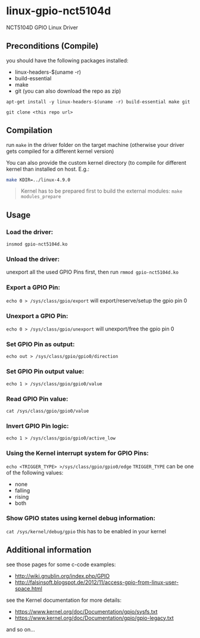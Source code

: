 # linux-gpio-nct5104d
NCT5104D GPIO Linux Driver

## Preconditions (Compile) ##
you should have the following packages installed:
* linux-headers-$(uname -r)
* build-essential
* make
* git (you can also download the repo as zip)

`apt-get install -y linux-headers-$(uname -r) build-essential make git`

`git clone <this repo url>`

## Compilation ##
run `make` in the driver folder on the target machine
(otherwise your driver gets compiled for a different kernel version)

You can also provide the custom kernel directory (to compile for different
kernel than installed on host. E.g.:

```sh
make KDIR=../linux-4.9.0
```

> Kernel has to be prepared first to build the external modules:
> `make modules_prepare`

## Usage ##

### Load the driver: ###
`insmod gpio-nct5104d.ko`

### Unload the driver: ###
unexport all the used GPIO Pins first, then run
`rmmod gpio-nct5104d.ko`

### Export a GPIO Pin: ###
`echo 0 > /sys/class/gpio/export` will export/reserve/setup the gpio pin 0

### Unexport a GPIO Pin: ###
`echo 0 > /sys/class/gpio/unexport` will unexport/free the gpio pin 0

### Set GPIO Pin as output: ###
`echo out > /sys/class/gpio/gpio0/direction`

### Set GPIO Pin output value: ###
`echo 1 > /sys/class/gpio/gpio0/value`

### Read GPIO Pin value: ###
`cat /sys/class/gpio/gpio0/value`

### Invert GPIO Pin logic: ###
`echo 1 > /sys/class/gpio/gpio0/active_low`

### Using the Kernel interrupt system for GPIO Pins: ###
`echo <TRIGGER_TYPE> >/sys/class/gpio/gpio0/edge`
`TRIGGER_TYPE` can be one of the following values:
* none
* falling
* rising
* both

### Show GPIO states using kernel debug information: ###
`cat /sys/kernel/debug/gpio`
this has to be enabled in your kernel

## Additional information ##
see those pages for some c-code examples:

* http://wiki.gnublin.org/index.php/GPIO
* http://falsinsoft.blogspot.de/2012/11/access-gpio-from-linux-user-space.html

see the Kernel documentation for more details:

* https://www.kernel.org/doc/Documentation/gpio/sysfs.txt
* https://www.kernel.org/doc/Documentation/gpio/gpio-legacy.txt

and so on...
